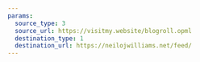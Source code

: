 ```yaml
---
params:
  source_type: 3
  source_url: https://visitmy.website/blogroll.opml
  destination_type: 1
  destination_url: https://neilojwilliams.net/feed/
---
```

